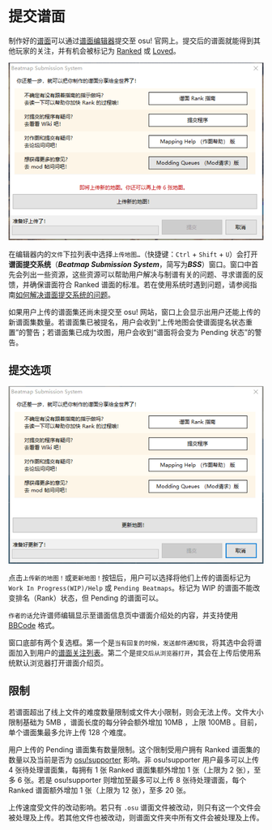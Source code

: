 # 提交谱面

制作好的[谱面](/wiki/Beatmap)可以通过[谱面编辑器](/wiki/Beatmap_Editor)提交至 osu! 官网上。提交后的谱面就能得到其他玩家的关注，并有机会被标记为 [Ranked](/wiki/Beatmap/Category#ranked) 或 [Loved](/wiki/Beatmap/Category#loved)。

![](img/bss-warning-ZH.png "谱面提交系统的截图")

在编辑器内的`文件`下拉列表中选择`上传地图…`（快捷键：`Ctrl` + `Shift` + `U`）会打开**谱面提交系统**（***Beatmap Submission System***，简写为***BSS***）窗口。窗口中首先会列出一些资源，这些资源可以帮助用户解决与制谱有关的问题、寻求谱面的反馈，并确保谱面符合 Ranked 谱面的标准。若在使用系统时遇到问题，请参阅指南[如何解决谱面提交系统的问题](/wiki/Guides/BSS_Issues)。

如果用户上传的谱面集还尚未提交至 osu! 网站，窗口上会显示出用户还能上传的新谱面集数量。若谱面集已被提名，用户会收到“上传地图会使谱面提名状态重置”的警告；若谱面集已成为坟图，用户会收到“谱面将会变为 Pending 状态”的警告。

## 提交选项

![](img/bss-submitting-ZH.png "谱面提交系统上传时的截图")

点击`上传新的地图！`或`更新地图！`按钮后，用户可以选择将他们上传的谱面标记为 `Work In Progress(WIP)/Help` 或 `Pending Beatmaps`。标记为 WIP 的谱面不能改变排名（Rank）状态，但 Pending 的谱面可以。

`作者的话`允许谱师编辑显示至谱面信息页中谱面介绍处的内容，并支持使用 [BBCode](/wiki/BBCode) 格式。

窗口底部有两个复选框。第一个是`当有回复的时候，发送邮件通知我`，将其选中会将谱面加入到用户的[谱面关注列表](https://osu.ppy.sh/beatmapsets/watches)。第二个是`提交后从浏览器打开`，其会在上传后使用系统默认浏览器打开谱面介绍页。

## 限制

若谱面超出了线上文件的难度数量限制或文件大小限制，则会无法上传。文件大小限制基础为 5MB ，谱面长度的每分钟会额外增加 10MB ，上限 100MB 。目前，单个谱面集最多允许上传 128 个难度。

用户上传的 Pending 谱面集有数量限制。这个限制受用户拥有 Ranked 谱面集的数量以及当前是否为 [osu!supporter](/wiki/osu!supporter) 影响。非 osu!supporter 用户最多可以上传 4 张待处理谱面集，每拥有 1 张 Ranked 谱面集额外增加 1 张（上限为 2 张），至多 6 张。若是 osu!supporter 则增加至最多可以上传 8 张待处理谱面，每个 Ranked 谱面额外增加 1 张（上限为 12 张），至多 20 张。

上传速度受文件的改动影响。若只有 `.osu` 谱面文件被改动，则只有这一个文件会被处理及上传。若其他文件也被改动，则谱面文件夹中所有文件会被处理及上传。
